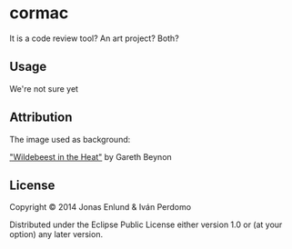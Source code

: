 # cormac

It is a code review tool? An art project? Both?

## Usage

We're not sure yet

## Attribution

The image used as background:

["Wildebeest in the Heat"](https://secure.flickr.com/photos/garethbeynon/13600885264/in/photolist-mHS6kN-getZhP-8AToNt-7Xgesy-jgfDMf-Jz8Y4-81bx9q-b83Cpx-47uZsu-b6CuhF-hFmFA7-8QZ7dx-7HAShF-8k1sow-aQCfu-8hPKdu-41zPhq-5GXjxB-dJVQB6-cnfMjJ-bqbT8d-5ZxbGW-3X6kJz-cTyqT9-63xDzW-9RtFSm-9TgBHf-v9vYC-5GXkmc-4W4SZ3-a8fu2h-5GXiJp-5UX4LU-o4VNby-o6EN8v-o8KfXp-7rzRU-41zNxS-9drQJs-nPtQRx-nPtRUo-ck3Hcy-5V6uNK-9Vnwwr-dnhLBu-gWjUyk-7HAU5D-4CPhT7-8PAF2L-z3ArT/)
by  Gareth Beynon



## License

Copyright © 2014 Jonas Enlund & Iván Perdomo

Distributed under the Eclipse Public License either version 1.0 or (at
your option) any later version.
